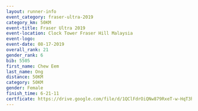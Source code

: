```yaml
---
layout: runner-info 
event_category: fraser-ultra-2019 
category_km: 50KM 
event-title: Fraser Ultra 2019 
event-location: Clock Tower Fraser Hill Malaysia 
event-logo: 
event-date: 08-17-2019 
overall_rank: 21
gender_rank: 6
bib: 5505
first_name: Chew Eem
last_name: Ong
distance: 50KM
category: 50KM
gender: Female
finish_time: 6-21-11
certficate: https://drive.google.com/file/d/1QClFdrOiQNw879RxeT-w-HqT3hWVxzS4/view?usp=sharing
---
```

